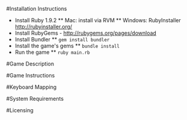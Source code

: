 #Installation Instructions
  * Install Ruby 1.9.2
    ** Mac: install via RVM
    ** Windows: RubyInstaller http://rubyinstaller.org/
  * Install RubyGems - http://rubygems.org/pages/download
  * Install Bundler
    ** ```gem install bundler```
  * Install the game's gems 
    ** ```bundle install```
  * Run the game
    ** ```ruby main.rb```
    
#Game Description

#Game Instructions

#Keyboard Mapping

#System Requirements

#Licensing